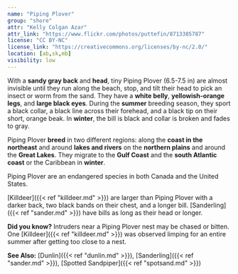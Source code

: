 ```yaml
---
name: "Piping Plover"
group: "shore"
attr: "Kelly Colgan Azar"
attr_link: "https://www.flickr.com/photos/puttefin/8713385787"
license: "CC BY-NC"
license_link: "https://creativecommons.org/licenses/by-nc/2.0/"
location: [ab,sk,mb]
visibility: low
---
```

With a **sandy gray back** and **head**, tiny Piping Plover (6.5-7.5 in) are almost invisible until they run along the beach, stop, and tilt their head to pick an insect or worm from the sand. They have a **white belly**, **yellowish-orange legs**, and **large black eyes**. During the **summer** breeding season, they sport a black collar, a black line across their forehead, and a black tip on their short, orange beak. In **winter**, the bill is black and collar is broken and fades to gray.

Piping Plover **breed** in two different regions: along the **coast in the northeast** and around **lakes and rivers** on the **northern plains** and around the **Great Lakes**. They migrate to the **Gulf Coast** and the **south Atlantic coast** or the Caribbean in **winter**.

Piping Plover are an endangered species in both Canada and the United States.

[Killdeer]({{< ref "killdeer.md" >}}) are larger than Piping Plover with a darker back, two black bands on their chest, and a longer bill. [Sanderling]({{< ref "sander.md" >}})  have bills as long as their head or longer.

**Did you know?** Intruders near a Piping Plover nest may be chased or bitten. One [Killdeer]({{< ref "killdeer.md" >}}) was observed limping for an entire summer after getting too close to a nest.

<!-- generated, do not edit -->
**See Also:**
[Dunlin]({{< ref "dunlin.md" >}}),
[Sanderling]({{< ref "sander.md" >}}),
[Spotted Sandpiper]({{< ref "spotsand.md" >}})

